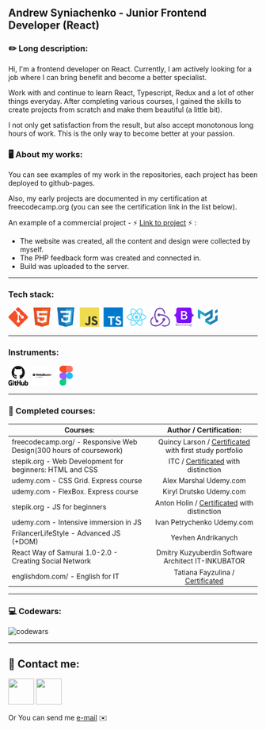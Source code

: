 ## Andrew Syniachenko - Junior Frontend Developer (React)


### ✏️ Long description:

Hi, I'm a frontend developer on React. Currently, I am actively looking for a job where I can bring benefit and become a better specialist.

Work with and continue to learn React, Typescript, Redux and a lot of other things everyday.
After completing various courses, I gained the skills to create projects from scratch and make them beautiful (a little bit).

I not only get satisfaction from the result, but also accept monotonous long hours of work. This is the only way to become better at your passion.

### 🖥️ About my works:

You can see examples of my work in the repositories, each project has been deployed to github-pages.

Also, my early projects are documented in my certification at freecodecamp.org (you can see the certification link in the list below).

An example of a commercial project - ⚡ [Link to project](https://teplapidloga-e.com.ua) ⚡ :

* The website was created, all the content and design were collected by myself.
* The PHP feedback form was created and connected in.
* Build was uploaded to the server.

---

### Tech stack:

<div>
  <img src="https://github.com/devicons/devicon/blob/master/icons/git/git-original.svg" title="git" alt="git" width="40" height="40"/>&nbsp
  <img src="https://github.com/devicons/devicon/blob/master/icons/html5/html5-original.svg" title="html5" alt="html5" width="40" height="40"/>&nbsp
  <img src="https://github.com/devicons/devicon/blob/master/icons/css3/css3-original.svg" title="css" alt="css" width="40" height="40"/>&nbsp
  <img src="https://github.com/devicons/devicon/blob/master/icons/javascript/javascript-original.svg" title="javascript" alt="javascript" width="40" height="40"/>&nbsp
  <img src="https://github.com/devicons/devicon/blob/master/icons/typescript/typescript-original.svg" title="typescript" alt="typescript" width="40" height="40"/>&nbsp
  <img src="https://github.com/devicons/devicon/blob/master/icons/react/react-original.svg" title="reactjs" alt="reactjs" width="40" height="40"/>&nbsp
  <img src="https://github.com/devicons/devicon/blob/master/icons/redux/redux-original.svg" title="redux" alt="redux" width="40" height="40"/>&nbsp
  <img src="https://github.com/devicons/devicon/blob/master/icons/bootstrap/bootstrap-original-wordmark.svg" title="bootstrap" alt="bootstrap" width="40" height="40"/>&nbsp
  <img src="https://github.com/devicons/devicon/blob/master/icons/materialui/materialui-original.svg" title="materialui" alt="materialui" width="40" height="40"/>&nbsp
</div>

---

### Instruments:

<div>
  <img src="https://github.com/devicons/devicon/blob/master/icons/github/github-original-wordmark.svg" title="github" alt="github" width="40" height="40"/>&nbsp;
  <img src="https://github.com/devicons/devicon/blob/master/icons/webstorm/webstorm-original-wordmark.svg" title="webstorm" alt="webstorm" width="40" height="40"/>&nbsp;
  <img src="https://github.com/devicons/devicon/blob/master/icons/figma/figma-original.svg" title="figma" alt="figma" width="40" height="40"/>&nbsp;
</div>

---

### 🧠 Completed courses:

| Courses:                                                                            | Author / Certification:                            |
| ------------------------------------------------------------------------------------| :------------------------------------------------: |
| freecodecamp.org/ - Responsive Web Design(300 hours of coursework)                  | Quincy Larson / [Certificated](https://freecodecamp.org/certification/localband/responsive-web-design) with first study portfolio                                        |
| stepik.org - Web Development for beginners: HTML and CSS                            | ITC / [Certificated](https://stepik.org/certificate/34f8a0210a003ac66183d0a5d7e23bc7ec74ec32.pdf?) with distinction                                            |
| udemy.com - CSS Grid. Express course                                                | Alex Marshal Udemy.com                             |
| udemy.com - FlexBox. Express course                                                 | Kiryl Drutsko Udemy.com                            |
| stepik.org - JS for beginners                                                       | Anton Holin / [Certificated](https://stepik.org/certificate/e5d324ee7a2b8634bf50237b84f3d52c1a46408c.pdf?) with distinction                                            |
| udemy.com - Intensive immersion in JS                                               | Ivan Petrychenko Udemy.com                         |
| FrilancerLifeStyle - Advanced JS (+DOM)                                             | Yevhen Andrikanych |
| React Way of Samurai 1.0-2.0 - Creating Social Network                              | Dmitry Kuzyuberdin Software Architect IT-INKUBATOR |
| englishdom.com/ - English for IT                                                    | Tatiana Fayzulina / [Certificated](https://www.englishdom.com/ua/cn/#0e607136)|
                                                                                               

---

### 💻 Codewars:

![codewars](https://www.codewars.com/users/localBox0/badges/large)

---

## 🤝 Contact me:

<p align="left"> <a href="https://github.com/localband" target="_blank" rel="noreferrer"><img src="https://raw.githubusercontent.com/danielcranney/readme-generator/main/public/icons/socials/github.svg" width="52" height="52" /></a> <a href="https://linkedin.com/in/andrew-syniachenko/" target="_blank" rel="noreferrer"><img src="https://raw.githubusercontent.com/danielcranney/readme-generator/main/public/icons/socials/linkedin.svg" width="52" height="52" /></a></p>

Or You can send me [e-mail](mailto:agvrideteam@gmail.com) ✉️

